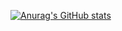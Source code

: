 [![Anurag's GitHub stats](https://github-readme-stats.vercel.app/api?username=DoYouNatureQ&theme=synthwave)](https://github.com/anuraghazra/github-readme-stats)
